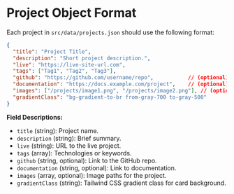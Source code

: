 # Project Object Format

Each project in `src/data/projects.json` should use the following format:

```json
{
  "title": "Project Title",
  "description": "Short project description.",
  "live": "https://live-site-url.com",
  "tags": ["Tag1", "Tag2", "Tag3"],
  "github": "https://github.com/username/repo",           // (optional)
  "documentation": "https://docs.example.com/project",    // (optional)
  "images": ["/projects/image1.png", "/projects/image2.png"], // (optional)
  "gradientClass": "bg-gradient-to-br from-gray-700 to-gray-500"
}
```

**Field Descriptions:**

- `title` (string): Project name.
- `description` (string): Brief summary.
- `live` (string): URL to the live project.
- `tags` (array): Technologies or keywords.
- `github` (string, optional): Link to the GitHub repo.
- `documentation` (string, optional): Link to documentation.
- `images` (array, optional): Image paths for the project.
- `gradientClass` (string): Tailwind CSS gradient class for card background.
